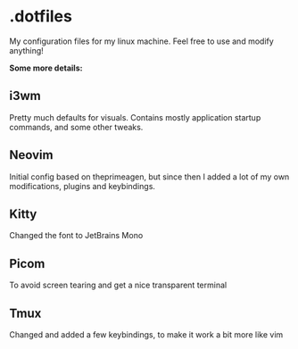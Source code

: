 # .dotfiles

My configuration files for my linux machine. Feel free to use and modify anything!

**Some more details:**

## i3wm

Pretty much defaults for visuals. Contains mostly application startup commands,
and some other tweaks.

## Neovim

Initial config based on theprimeagen, but since then I added a lot of my own
modifications, plugins and keybindings.

## Kitty

Changed the font to JetBrains Mono

## Picom

To avoid screen tearing and get a nice transparent terminal

## Tmux

Changed and added a few keybindings, to make it work a bit more like vim
